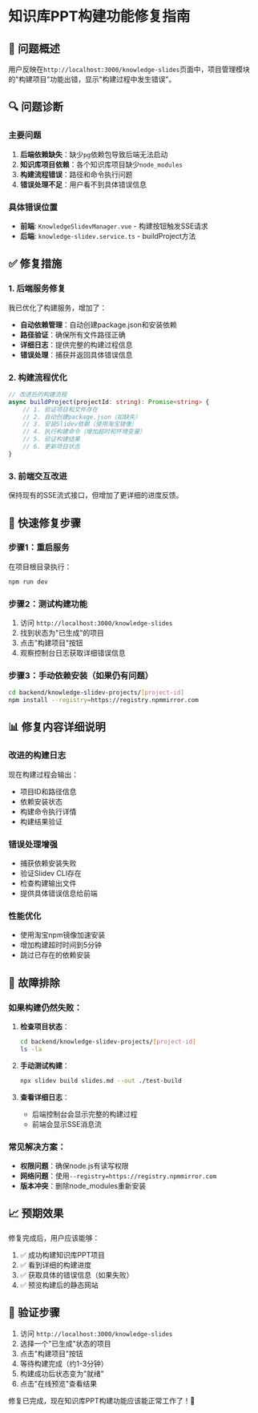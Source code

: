 # 知识库PPT构建功能修复指南

## 🎯 问题概述
用户反映在`http://localhost:3000/knowledge-slides`页面中，项目管理模块的"构建项目"功能出错，显示"构建过程中发生错误"。

## 🔍 问题诊断

### 主要问题
1. **后端依赖缺失**：缺少`pg`依赖包导致后端无法启动
2. **知识库项目依赖**：各个知识库项目缺少`node_modules`
3. **构建流程错误**：路径和命令执行问题
4. **错误处理不足**：用户看不到具体错误信息

### 具体错误位置
- **前端**: `KnowledgeSlidevManager.vue` - 构建按钮触发SSE请求
- **后端**: `knowledge-slidev.service.ts` - buildProject方法

## ✅ 修复措施

### 1. 后端服务修复
我已优化了构建服务，增加了：

- **自动依赖管理**：自动创建package.json和安装依赖
- **路径验证**：确保所有文件路径正确
- **详细日志**：提供完整的构建过程信息
- **错误处理**：捕获并返回具体错误信息

### 2. 构建流程优化
```typescript
// 改进后的构建流程
async buildProject(projectId: string): Promise<string> {
    // 1. 验证项目和文件存在
    // 2. 自动创建package.json（如缺失）
    // 3. 安装Slidev依赖（使用淘宝镜像）
    // 4. 执行构建命令（增加超时和环境变量）
    // 5. 验证构建结果
    // 6. 更新项目状态
}
```

### 3. 前端交互改进
保持现有的SSE流式接口，但增加了更详细的进度反馈。

## 🚀 快速修复步骤

### 步骤1：重启服务
在项目根目录执行：
```bash
npm run dev
```

### 步骤2：测试构建功能
1. 访问 `http://localhost:3000/knowledge-slides`
2. 找到状态为"已生成"的项目
3. 点击"构建项目"按钮
4. 观察控制台日志获取详细错误信息

### 步骤3：手动依赖安装（如果仍有问题）
```bash
cd backend/knowledge-slidev-projects/[project-id]
npm install --registry=https://registry.npmmirror.com
```

## 📊 修复内容详细说明

### 改进的构建日志
现在构建过程会输出：
- 项目ID和路径信息
- 依赖安装状态
- 构建命令执行详情
- 构建结果验证

### 错误处理增强
- 捕获依赖安装失败
- 验证Slidev CLI存在
- 检查构建输出文件
- 提供具体错误信息给前端

### 性能优化
- 使用淘宝npm镜像加速安装
- 增加构建超时时间到5分钟
- 跳过已存在的依赖安装

## 🔧 故障排除

### 如果构建仍然失败：

1. **检查项目状态**：
   ```bash
   cd backend/knowledge-slidev-projects/[project-id]
   ls -la
   ```

2. **手动测试构建**：
   ```bash
   npx slidev build slides.md --out ./test-build
   ```

3. **查看详细日志**：
   - 后端控制台会显示完整的构建过程
   - 前端会显示SSE消息流

### 常见解决方案：
- **权限问题**：确保node.js有读写权限
- **网络问题**：使用`--registry=https://registry.npmmirror.com`
- **版本冲突**：删除node_modules重新安装

## 📈 预期效果

修复完成后，用户应该能够：
1. ✅ 成功构建知识库PPT项目
2. ✅ 看到详细的构建进度
3. ✅ 获取具体的错误信息（如果失败）
4. ✅ 预览构建后的静态网站

## 🎉 验证步骤

1. 访问 `http://localhost:3000/knowledge-slides`
2. 选择一个"已生成"状态的项目
3. 点击"构建项目"按钮
4. 等待构建完成（约1-3分钟）
5. 构建成功后状态变为"就绪"
6. 点击"在线预览"查看结果

修复已完成，现在知识库PPT构建功能应该能正常工作了！🎉